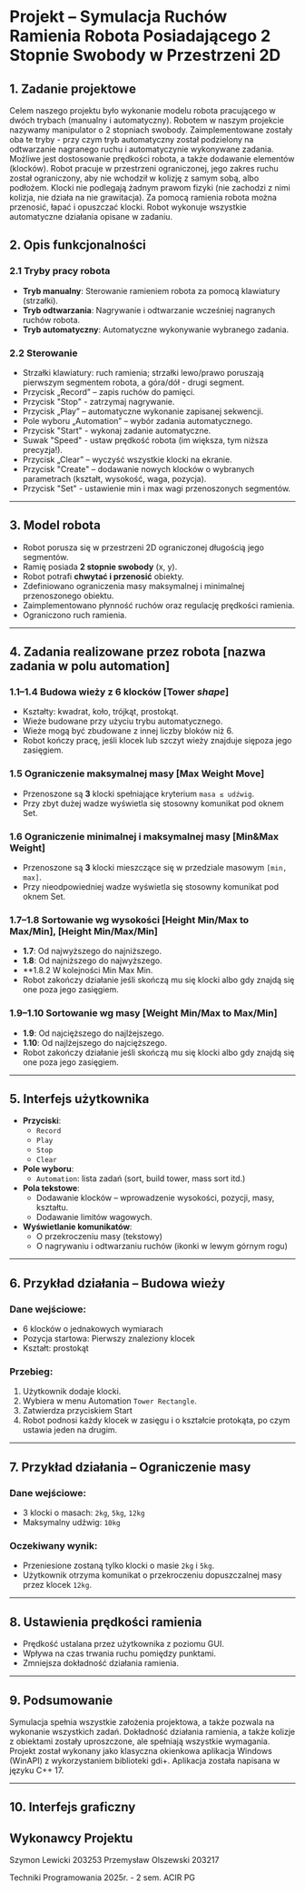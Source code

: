 # Projekt – Symulacja Ruchów Ramienia Robota Posiadającego 2 Stopnie Swobody w Przestrzeni 2D

## 1. Zadanie projektowe
Celem naszego projektu było wykonanie modelu robota pracującego w dwóch trybach (manualny i automatyczny). Robotem w naszym projekcie nazywamy manipulator o 2 stopniach swobody.
Zaimplementowane zostały oba te tryby - przy czym tryb automatyczny został podzielony na odtwarzanie nagranego ruchu i automatyczynie wykonywane zadania.
Możliwe jest dostosowanie prędkości robota, a także dodawanie elementów (klocków). Robot pracuje w przestrzeni ograniczonej, jego zakres ruchu został ograniczony, aby nie wchodził w kolizję z samym sobą, albo podłożem.
Klocki nie podlegają żadnym prawom fizyki (nie zachodzi z nimi kolizja, nie działa na nie grawitacja). Za pomocą ramienia robota można przenosić, łapać i opuszczać klocki.
Robot wykonuje wszystkie automatyczne działania opisane w zadaniu.

## 2. Opis funkcjonalności

### 2.1 Tryby pracy robota

- **Tryb manualny**: Sterowanie ramieniem robota za pomocą klawiatury (strzałki).
- **Tryb odtwarzania**: Nagrywanie i odtwarzanie wcześniej nagranych ruchów robota.
- **Tryb automatyczny**: Automatyczne wykonywanie wybranego zadania.

### 2.2 Sterowanie
- Strzałki klawiatury: ruch ramienia; strzałki lewo/prawo poruszają pierwszym segmentem robota, a góra/dół - drugi segment.
- Przycisk „Record” – zapis ruchów do pamięci.
- Przycisk "Stop" - zatrzymaj nagrywanie.
- Przycisk „Play” – automatyczne wykonanie zapisanej sekwencji.
- Pole wyboru „Automation” – wybór zadania automatycznego.
- Przycisk "Start" - wykonaj zadanie automatyczne.
- Suwak "Speed" - ustaw prędkość robota (im większa, tym niższa precyzja!).
- Przycisk „Clear” – wyczyść wszystkie klocki na ekranie.
- Przycisk "Create" – dodawanie nowych klocków o wybranych parametrach (kształt, wysokość, waga, pozycja).
- Przycisk "Set" - ustawienie min i max wagi przenoszonych segmentów.

---

## 3. Model robota

- Robot porusza się w przestrzeni 2D ograniczonej długością jego segmentów.
- Ramię posiada **2 stopnie swobody** (x, y).
- Robot potrafi **chwytać i przenosić** obiekty.
- Zdefiniowano ograniczenia masy maksymalnej i minimalnej przenoszonego obiektu.
- Zaimplementowano płynność ruchów oraz regulację prędkości ramienia.
- Ograniczono ruch ramienia.

---

## 4. Zadania realizowane przez robota [nazwa zadania w polu automation]

### 1.1–1.4 Budowa wieży z 6 klocków [Tower *shape*]
- Kształty: kwadrat, koło, trójkąt, prostokąt.
- Wieże budowane przy użyciu trybu automatycznego.
- Wieże mogą być zbudowane z innej liczby bloków niż 6.
- Robot kończy pracę, jeśli klocek lub szczyt wieży znajduje siępoza jego zasięgiem.

### 1.5 Ograniczenie maksymalnej masy [Max Weight Move]
- Przenoszone są **3** klocki spełniające kryterium `masa ≤ udźwig`.
- Przy zbyt dużej wadze wyświetla się stosowny komunikat pod oknem Set.

### 1.6 Ograniczenie minimalnej i maksymalnej masy [Min&Max Weight]
- Przenoszone są **3** klocki mieszczące się w przedziale masowym `[min, max]`.
- Przy nieodpowiedniej wadze wyświetla się stosowny komunikat pod oknem Set.

### 1.7–1.8 Sortowanie wg wysokości [Height Min/Max to Max/Min], [Height Min/Max/Min]
- **1.7**: Od najwyższego do najniższego.
- **1.8**: Od najniższego do najwyższego.
- **1.8.2 W kolejności Min Max Min.
- Robot zakończy działanie jeśli skończą mu się klocki albo gdy znajdą się one poza jego zasięgiem.


### 1.9–1.10 Sortowanie wg masy [Weight Min/Max to Max/Min]
- **1.9**: Od najcięższego do najlżejszego.
- **1.10**: Od najlżejszego do najcięższego.
- Robot zakończy działanie jeśli skończą mu się klocki albo gdy znajdą się one poza jego zasięgiem.

---

## 5. Interfejs użytkownika

- **Przyciski**:
  - `Record`
  - `Play`
  - `Stop`
  - `Clear`
- **Pole wyboru**:
  - `Automation`: lista zadań (sort, build tower, mass sort itd.)
- **Pola tekstowe**:
  - Dodawanie klocków – wprowadzenie wysokości, pozycji, masy, kształtu.
  - Dodawanie limitów wagowych.
- **Wyświetlanie komunikatów**:
  - O przekroczeniu masy (tekstowy)
  - O nagrywaniu i odtwarzaniu ruchów (ikonki w lewym górnym rogu)

---

## 6. Przykład działania – Budowa wieży

### Dane wejściowe:
- 6 klocków o jednakowych wymiarach
- Pozycja startowa: Pierwszy znaleziony klocek
- Kształt: prostokąt

### Przebieg:
1. Użytkownik dodaje klocki.
2. Wybiera w menu Automation `Tower Rectangle`.
3. Zatwierdza przyciskiem Start
4. Robot podnosi każdy klocek w zasięgu i o kształcie protokąta, po czym ustawia jeden na drugim.

---

## 7. Przykład działania – Ograniczenie masy

### Dane wejściowe:
- 3 klocki o masach: `2kg`, `5kg`, `12kg`
- Maksymalny udźwig: `10kg`

### Oczekiwany wynik:
- Przeniesione zostaną tylko klocki o masie `2kg` i `5kg`.
- Użytkownik otrzyma komunikat o przekroczeniu dopuszczalnej masy przez klocek `12kg`.

---

## 8. Ustawienia prędkości ramienia

- Prędkość ustalana przez użytkownika z poziomu GUI.
- Wpływa na czas trwania ruchu pomiędzy punktami.
- Zmniejsza dokładność działania ramienia.

---

## 9. Podsumowanie

Symulacja spełnia wszystkie założenia projektowa, a także pozwala na wykonanie wszystkich zadań. Dokładność działania ramienia, a także kolizje z obiektami zostały uproszczone, ale spełniają wszystkie wymagania.
Projekt został wykonany jako klasyczna okienkowa aplikacja Windows (WinAPI) z wykorzystaniem biblioteki gdi+. Aplikacja została napisana w języku C++ 17.

---

## 10. Interfejs graficzny



## Wykonawcy Projektu
Szymon Lewicki 203253
Przemysław Olszewski 203217

Techniki Programowania 2025r. - 2 sem. ACIR PG
